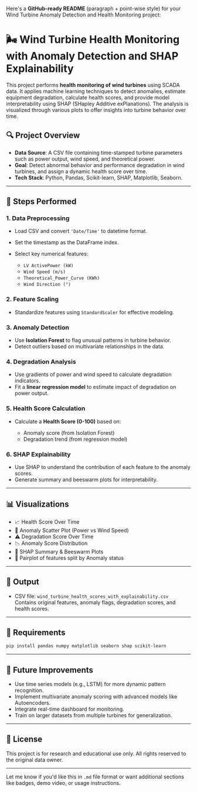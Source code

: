 Here's a **GitHub-ready README** (paragraph + point-wise style) for your Wind Turbine Anomaly Detection and Health Monitoring project:


# 🌬️ Wind Turbine Health Monitoring with Anomaly Detection and SHAP Explainability

This project performs **health monitoring of wind turbines** using SCADA data. It applies machine learning techniques to detect anomalies, estimate equipment degradation, calculate health scores, and provide model interpretability using SHAP (SHapley Additive exPlanations). The analysis is visualized through various plots to offer insights into turbine behavior over time.



## 🔍 Project Overview

* **Data Source**: A CSV file containing time-stamped turbine parameters such as power output, wind speed, and theoretical power.
* **Goal**: Detect abnormal behavior and performance degradation in wind turbines, and assign a dynamic health score over time.
* **Tech Stack**: Python, Pandas, Scikit-learn, SHAP, Matplotlib, Seaborn.

---

## 🧠 Steps Performed

### 1. **Data Preprocessing**

* Load CSV and convert `'Date/Time'` to datetime format.
* Set the timestamp as the DataFrame index.
* Select key numerical features:

  * `LV ActivePower (kW)`
  * `Wind Speed (m/s)`
  * `Theoretical_Power_Curve (KWh)`
  * `Wind Direction (°)`

### 2. **Feature Scaling**

* Standardize features using `StandardScaler` for effective modeling.

### 3. **Anomaly Detection**

* Use **Isolation Forest** to flag unusual patterns in turbine behavior.
* Detect outliers based on multivariate relationships in the data.

### 4. **Degradation Analysis**

* Use gradients of power and wind speed to calculate degradation indicators.
* Fit a **linear regression model** to estimate impact of degradation on power output.

### 5. **Health Score Calculation**

* Calculate a **Health Score (0-100)** based on:

  * Anomaly score (from Isolation Forest)
  * Degradation trend (from regression model)

### 6. **SHAP Explainability**

* Use SHAP to understand the contribution of each feature to the anomaly scores.
* Generate summary and beeswarm plots for interpretability.

---

## 📊 Visualizations

* 📈 Health Score Over Time
* 🔴 Anomaly Scatter Plot (Power vs Wind Speed)
* ⚠️ Degradation Score Over Time
* 📉 Anomaly Score Distribution
* 🧬 SHAP Summary & Beeswarm Plots
* 🧿 Pairplot of features split by Anomaly status

---

## 💾 Output

* CSV file: `wind_turbine_health_scores_with_explainability.csv`
  Contains original features, anomaly flags, degradation scores, and health scores.

---

## 📌 Requirements

```bash
pip install pandas numpy matplotlib seaborn shap scikit-learn
```

---

## 🧠 Future Improvements

* Use time series models (e.g., LSTM) for more dynamic pattern recognition.
* Implement multivariate anomaly scoring with advanced models like Autoencoders.
* Integrate real-time dashboard for monitoring.
* Train on larger datasets from multiple turbines for generalization.

---

## 📄 License

This project is for research and educational use only. All rights reserved to the original data owner.

---

Let me know if you'd like this in `.md` file format or want additional sections like badges, demo video, or usage instructions.
